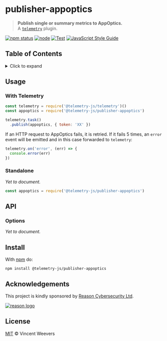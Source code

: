 # publisher-appoptics

> **Publish single or summary metrics to AppOptics.**  
> A [`telemetry`](https://github.com/telemetry-js/telemetry) plugin.

[![npm status](http://img.shields.io/npm/v/@telemetry-js/publisher-appoptics.svg)](https://www.npmjs.org/package/@telemetry-js/publisher-appoptics)
[![node](https://img.shields.io/node/v/@telemetry-js/publisher-appoptics.svg)](https://www.npmjs.org/package/@telemetry-js/publisher-appoptics)
[![Test](https://github.com/telemetry-js/publisher-appoptics/workflows/Test/badge.svg?branch=main)](https://github.com/telemetry-js/publisher-appoptics/actions)
[![JavaScript Style Guide](https://img.shields.io/badge/code_style-standard-brightgreen.svg)](https://standardjs.com)

## Table of Contents

<details><summary>Click to expand</summary>

- [Usage](#usage)
  - [With Telemetry](#with-telemetry)
  - [Standalone](#standalone)
- [API](#api)
  - [Options](#options)
- [Install](#install)
- [Acknowledgements](#acknowledgements)
- [License](#license)

</details>

## Usage

### With Telemetry

```js
const telemetry = require('@telemetry-js/telemetry')()
const appoptics = require('@telemetry-js/publisher-appoptics')

telemetry.task()
  .publish(appoptics, { token: 'XX' })
```

If an HTTP request to AppOptics fails, it is retried. If it fails 5 times, an `error` event will be emitted and in this case forwarded to `telemetry`:

```js
telemetry.on('error', (err) => {
  console.error(err)
})
```

### Standalone

_Yet to document._

```js
const appoptics = require('@telemetry-js/publisher-appoptics')
```

## API

### Options

_Yet to document._

## Install

With [npm](https://npmjs.org) do:

```
npm install @telemetry-js/publisher-appoptics
```

## Acknowledgements

This project is kindly sponsored by [Reason Cybersecurity Ltd](https://reasonsecurity.com).

[![reason logo](https://cdn.reasonsecurity.com/github-assets/reason_signature_logo.png)](https://reasonsecurity.com)

## License

[MIT](LICENSE) © Vincent Weevers
